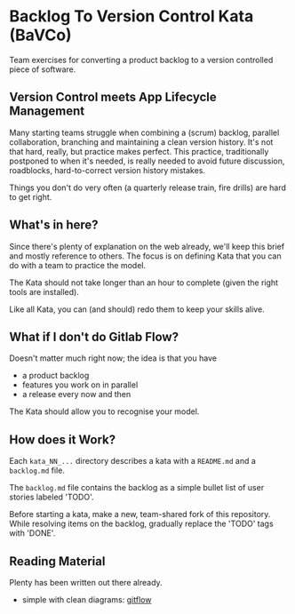 # Backlog To Version Control Kata (BaVCo)

Team exercises for converting a product backlog to a version controlled piece
of software.

## Version Control meets App Lifecycle Management

Many starting teams struggle when combining a (scrum) backlog, parallel
collaboration, branching and maintaining a clean version history. It's not that
hard, really, but practice makes perfect. This practice, traditionally
postponed to when it's needed, is really needed to avoid future discussion,
roadblocks, hard-to-correct version history mistakes.

Things you don't do very often (a quarterly release train, fire drills) are
hard to get right.

## What's in here?

Since there's plenty of explanation on the web already, we'll keep this brief
and mostly reference to others. The focus is on defining Kata that you can do
with a team to practice the model.

The Kata should not take longer than an hour to complete (given the right tools
are installed).

Like all Kata, you can (and should) redo them to keep your skills alive.

## What if I don't do Gitlab Flow?

Doesn't matter much right now; the idea is that you have

* a product backlog
* features you work on in parallel
* a release every now and then

The Kata should allow you to recognise your model.

## How does it Work? <a name="how-does-it-work"></a>

Each `kata_NN_...` directory describes a kata with a `README.md` and a
`backlog.md` file.

The `backlog.md` file contains the backlog as a simple bullet list of user
stories labeled 'TODO'.

Before starting a kata, make a new, team-shared fork of this repository.  While
resolving items on the backlog, gradually replace the 'TODO' tags with 'DONE'.

## Reading Material

Plenty has been written out there already.

* simple with clean diagrams: [gitflow](https://nvie.com/posts/a-successful-git-branching-model/)
